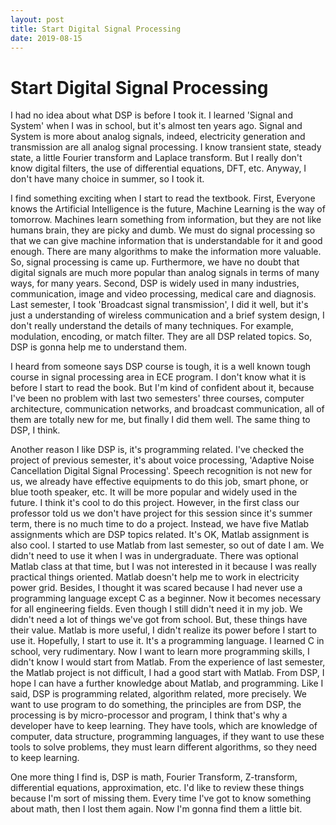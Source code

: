 ```yaml
---
layout: post
title: Start Digital Signal Processing
date: 2019-08-15
---
```




# Start Digital Signal Processing

I had no idea about what DSP is before I took it. I learned 'Signal and System' when I was in school, but it's almost ten years ago. Signal and System is more about analog signals, indeed, electricity generation and transmission are all analog signal processing. I know transient state, steady state, a little Fourier transform and Laplace transform. But I really don't know digital filters, the use of differential equations, DFT, etc. Anyway, I don't have many choice in summer, so I took it.

I find something exciting when I start to read the textbook. First, Everyone knows the Artificial Intelligence is the future, Machine Learning is the way of tomorrow.  Machines learn something from information, but they are not like humans brain, they are picky and dumb. We must do signal processing so that we can give machine information that is understandable for it and good enough. There are many algorithms to make the information more valuable. So, signal processing is came up. Furthermore, we have no doubt that digital signals are much more popular than analog signals in terms of many ways, for many years. Second, DSP is widely used in many industries, communication, image and video processing, medical care and diagnosis. Last semester, I took 'Broadcast signal transmission', I did it well, but it's just a understanding of wireless communication and a brief system design, I don't really understand the details of many techniques. For example, modulation, encoding, or match filter. They are all DSP related topics. So, DSP is gonna help me to understand them.

I heard from someone says DSP course is tough, it is a well known tough course in signal processing area in ECE program. I don't know what it is before I start to read the book. But I'm kind of confident about it, because I've been no problem with last two semesters' three courses, computer architecture, communication networks, and broadcast communication, all of them are totally new for me, but finally I did them well. The same thing to DSP, I think.

Another reason I like DSP is, it's programming related. I've checked the project of previous semester, it's about voice processing, 'Adaptive Noise Cancellation Digital Signal Processing'. Speech recognition is not new for us, we already have effective equipments to do this job, smart phone, or blue tooth speaker, etc. It will be more popular and widely used in the future. I think it's cool to do this project. However, in the first class our professor told us we don't have project for this session since it's summer term, there is no much time to do a project. Instead, we have five Matlab assignments which are DSP topics related. It's OK, Matlab assignment is also cool. I started to use Matlab from last semester, so out of date I am. We didn't need to use it when I was in undergraduate. There was optional Matlab class at that time, but I was not interested in it because I was really practical things oriented. Matlab doesn't help me to work in electricity power grid. Besides, I thought it was scared because I had never use a programming language except C as a beginner. Now it becomes necessary for all engineering fields. Even though I still didn't need it in my job. We didn't need a lot of things we've got from school. But, these things have their value. Matlab is more useful, I didn't realize its power before I start to use it. Hopefully, I start to use it. It's a programming language. I learned C in school, very rudimentary. Now I want to learn more programming skills, I didn't know I would start from Matlab. From the experience of last semester, the Matlab project is not difficult, I had a good start with Matlab. From DSP, I hope I can have a further knowledge about Matlab, and programming. Like I said, DSP is programming related, algorithm related, more precisely.  We want to use program to do something, the principles are from DSP, the processing is by micro-processor and program, I think that's why a developer have to keep learning. They have tools, which are knowledge of computer, data structure, programming languages, if they want to use these tools to solve problems, they must learn different algorithms, so they need to keep learning. 

One more thing I find is, DSP is math, Fourier Transform, Z-transform, differential equations, approximation, etc. I'd like to review these things because I'm sort of missing them. Every time I've got to know something about math, then I lost them again. Now I'm gonna find them a little bit.
